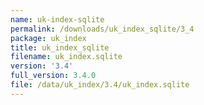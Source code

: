 ```yaml
---
name: uk-index-sqlite
permalink: /downloads/uk_index_sqlite/3_4
package: uk_index
title: uk_index_sqlite
filename: uk_index.sqlite
version: '3.4'
full_version: 3.4.0
file: /data/uk_index/3.4/uk_index.sqlite
---
```

